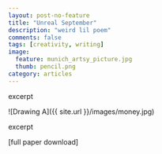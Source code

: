 ```yaml
---
layout: post-no-feature
title: "Unreal September"
description: "weird lil poem"
comments: false
tags: [creativity, writing]
image:
  feature: munich_artsy_picture.jpg
  thumb: pencil.png
category: articles
---
```


excerpt

 ![Drawing A]({{ site.url }}/images/money.jpg)

 excerpt

 [full paper download]
